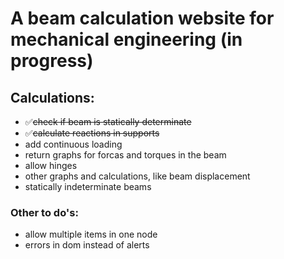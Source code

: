 # A beam calculation website for mechanical engineering (in progress)

## Calculations:

- ✅<s>check if beam is statically determinate</s>
- ✅<s>calculate reactions in supports</s>
- add continuous loading
- return graphs for forcas and torques in the beam
- allow hinges
- other graphs and calculations, like beam displacement
- statically indeterminate beams

### Other to do's:
- allow multiple items in one node
- errors in dom instead of alerts
